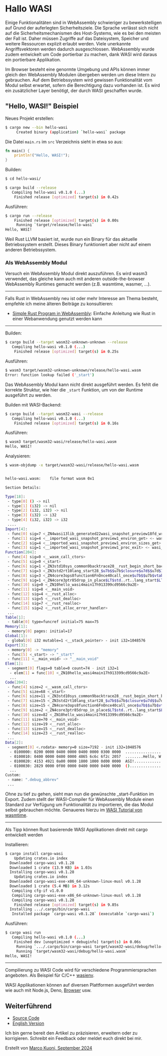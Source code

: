 # Hallo WASI
Einige Funktionalitäten sind in WebAssembly schwieriger zu bewerkstelligen auf Grund der auferlegten Sicherheitsziele. Die Sprache verlässt sich nicht auf die Sicherheitsmechanismen des Host-Systems, wie es bei den meisten der Fall ist. Daher müssen Zugriffe auf das Dateisystem, Speicher und weitere Ressourcen explizit erlaubt werden. Viele unerkannte Angriffsvektoren werden dadurch ausgeschlossen.
WebAssembly wurde zudem entwickelt um Code portierbar zu machen, dank WASI wird daraus ein portierbare Applikation.

Im Browser besteht eine genormte Umgebung und APIs können immer gleich den WebAssembly Modulen übergeben werden um diese Intern zu gebrauchen. Auf dem Betriebssystem wird gewissen Funktionalität vom Modul selbst erwartet, sofern die Berechtigung dazu vorhanden ist. Es wird ein zusätzlicher Layer benötigt, der durch WASI geschaffen wurde.

##  "Hello, WASI!" Beispiel
Neues Projekt erstellen:

```bash
$ cargo new --bin hello-wasi
     Created binary (application) `hello-wasi` package
```

Die Datei `main.rs` im `src` Verzeichnis sieht in etwa so aus:

```rust
fn main() {
    println!("Hello, WASI!");
}
```

Builden:

```bash
$ cd hello-wasi/

$ cargo build --release
   Compiling hello-wasi v0.1.0 (...)
    Finished release [optimized] target(s) in 0.42s
```

Ausführen:

```bash
$ cargo run --release
    Finished release [optimized] target(s) in 0.00s
     Running `target/release/hello-wasi`
Hello, WASI!
```

Weil Rust LLVM basiert ist, wurde nun ein Binary für das aktuelle Betriebssystem erstellt. Dieses Binary funktioniert aber nicht auf einem anderen Betriebssystem.

### Als WebAssembly Modul
Versuch ein WebAssembly Modul direkt auszuführen. Es wird wasm3 verwendet, das gleiche kann auch mit anderen outside-the-browser WebAssembly Runtimes gemacht werden (z.B. wasmtime, wasmer, ...).

---

Falls Rust in WebAssembly neu ist oder mehr Interesse am Thema besteht, empfehle ich meine älteren Beiträge zu konsultieren:
* [Simple Rust Program in WebAssembly](https://medium.com/webassembly/simple-rust-program-in-webassembly-8561efd81b9f): Einfache Anleitung wie Rust in einer Webanwendung genutzt werden kann

---

Builden:

```bash
$ cargo build --target wasm32-unknown-unknown --release
   Compiling hello-wasi v0.1.0 (...)
    Finished release [optimized] target(s) in 0.25s
```

Ausführen:

```bash
$ wasm3 target/wasm32-unknown-unknown/release/hello-wasi.wasm
Error: function lookup failed ('_start')
```

Das WebAssembly Modul kann nicht direkt ausgeführt werden. Es fehlt die korrekte Struktur, wie hier die `_start` Funktion, um von der Runtime ausgeführt zu werden.

Builden mit WASI-Backend:

```bash
$ cargo build --target wasm32-wasi --release
   Compiling hello-wasi v0.1.0 (...)
    Finished release [optimized] target(s) in 0.16s
```

Ausführen:

```bash
$ wasm3 target/wasm32-wasi/release/hello-wasi.wasm
Hello, WASI!
```

Analysieren:

```bash
$ wasm-objdump -x target/wasm32-wasi/release/hello-wasi.wasm


hello-wasi.wasm:	file format wasm 0x1

Section Details:

Type[18]:
 - type[0] () -> nil
 - type[1] (i32) -> nil
 - type[2] (i32, i32) -> nil
 - type[3] (i32) -> i32
 - type[4] (i32, i32) -> i32
 ....
Import[4]:
 - func[0] sig=7 <_ZN4wasi13lib_generated22wasi_snapshot_preview18fd_write17haeb8e9d471da6707E> <- wasi_snapshot_preview1.fd_write
 - func[1] sig=4 <__imported_wasi_snapshot_preview1_environ_get> <- wasi_snapshot_preview1.environ_get
 - func[2] sig=4 <__imported_wasi_snapshot_preview1_environ_sizes_get> <- wasi_snapshot_preview1.environ_sizes_get
 - func[3] sig=1 <__imported_wasi_snapshot_preview1_proc_exit> <- wasi_snapshot_preview1.proc_exit
Function[204]:
 - func[4] sig=0 <__wasm_call_ctors>
 - func[5] sig=0 <_start>
 - func[6] sig=1 <_ZN3std10sys_common9backtrace28__rust_begin_short_backtrace17h90275821610c977eE>
 - func[7] sig=3 <_ZN3std2rt10lang_start28_$u7b$$u7b$closure$u7d$$u7d$17h077ef646d308a78dE>
 - func[8] sig=3 <_ZN4core3ops8function6FnOnce40call_once$u7b$$u7b$vtable.shim$u7d$$u7d$17h7be2897f107f95f6E>
 - func[9] sig=1 <_ZN4core3ptr85drop_in_place$LT$std..rt..lang_start$LT$$LP$$RP$$GT$..$u7b$$u7b$closure$u7d$$u7d$$GT$17hd02ca6a3ba2a3b9bE>
 - func[10] sig=0 <_ZN10hello_wasi4main17h913399cd9566c9a2E>
 - func[11] sig=8 <__main_void>
 - func[12] sig=4 <__rust_alloc>
 - func[13] sig=5 <__rust_dealloc>
 - func[14] sig=7 <__rust_realloc>
 - func[15] sig=2 <__rust_alloc_error_handler>
 ...
Table[1]:
 - table[0] type=funcref initial=75 max=75
Memory[1]:
 - memory[0] pages: initial=17
Global[1]:
 - global[0] i32 mutable=1 <__stack_pointer> - init i32=1048576
Export[3]:
 - memory[0] -> "memory"
 - func[5] <_start> -> "_start"
 - func[11] <__main_void> -> "__main_void"
Elem[1]:
 - segment[0] flags=0 table=0 count=74 - init i32=1
  - elem[1] = func[10] <_ZN10hello_wasi4main17h913399cd9566c9a2E>
  ...
Code[204]:
 - func[4] size=2 <__wasm_call_ctors>
 - func[5] size=68 <_start>
 - func[6] size=11 <_ZN3std10sys_common9backtrace28__rust_begin_short_backtrace17h90275821610c977eE>
 - func[7] size=15 <_ZN3std2rt10lang_start28_$u7b$$u7b$closure$u7d$$u7d$17h077ef646d308a78dE>
 - func[8] size=15 <_ZN4core3ops8function6FnOnce40call_once$u7b$$u7b$vtable.shim$u7d$$u7d$17h7be2897f107f95f6E>
 - func[9] size=2 <_ZN4core3ptr85drop_in_place$LT$std..rt..lang_start$LT$$LP$$RP$$GT$..$u7b$$u7b$closure$u7d$$u7d$$GT$17hd02ca6a3ba2a3b9bE>
 - func[10] size=82 <_ZN10hello_wasi4main17h913399cd9566c9a2E>
 - func[11] size=70 <__main_void>
 - func[12] size=19 <__rust_alloc>
 - func[13] size=15 <__rust_dealloc>
 - func[14] size=23 <__rust_realloc>
 ...
Data[2]:
 - segment[0] <.rodata> memory=0 size=7192 - init i32=1048576
  - 0100000: 0200 0000 0400 0000 0400 0000 0300 0000  ................
  - 0100010: 0400 0000 0400 0000 4865 6c6c 6f2c 2057  ........Hello, W
  - 0100020: 4153 4921 0a00 0000 1800 1000 0d00 0000  ASI!............
  - 0100030: 2829 0000 0f00 0000 0400 0000 0400 0000  ()..............
  ...
Custom:
 - name: ".debug_abbrev"
 ...

```

Ohne zu tief zu gehen, sieht man nun die gewünschte _start-Funktion im Export. Zudem stellt der WASI-Compiler für WebAssembly Module einen Standard zur Verfügung um Funktionalität zu importieren, die das Modul selbst gebrauchen möchte. Genaueres hierzu im [WASI Tutorial von wasmtime](https://github.com/bytecodealliance/wasmtime/blob/main/docs/WASI-tutorial.md#web-assembly-text-example).

---

Als Tipp können Rust basierende WASI Applikationen direkt mit cargo entwickelt werden

Installieren:

```bash
$ cargo install cargo-wasi
    Updating crates.io index
  Downloaded cargo-wasi v0.1.28
  Downloaded 1 crate (13.9 KB) in 1.03s
  Installing cargo-wasi v0.1.28
    Updating crates.io index
  Downloaded cargo-wasi-exe-x86_64-unknown-linux-musl v0.1.28
  Downloaded 1 crate (5.4 MB) in 3.12s
   Compiling cfg-if v1.0.0
   Compiling cargo-wasi-exe-x86_64-unknown-linux-musl v0.1.28
   Compiling cargo-wasi v0.1.28
    Finished release [optimized] target(s) in 9.85s
  Installing .../.cargo/bin/cargo-wasi
   Installed package `cargo-wasi v0.1.28` (executable `cargo-wasi`)
```

Ausführen:

```bash
$ cargo wasi run
   Compiling hello-wasi v0.1.0 (...)
    Finished dev [unoptimized + debuginfo] target(s) in 0.06s
     Running `.../.cargo/bin/cargo-wasi target/wasm32-wasi/debug/hello-wasi.wasm`
     Running `target/wasm32-wasi/debug/hello-wasi.wasm`
Hello, WASI!
```

---

Compilierung zu WASI Code wird für verschiedene Programmiersprachen angeboten. Als Beispiel für C/C++ [wasienv](https://github.com/wasienv/wasienv).

WASI Applikationen können auf diversen Plattformen ausgeführt werden wie auch mit Node.js, Deno, [Browser](https://dev.to/ndesmic/building-a-minimal-wasi-polyfill-for-browsers-4nel) usw.

## Weiterführend
* [Source Code](https://github.com/marcokuoni/public_doc/tree/main/essays/14_hello_wasi)
* [English Version](https://github.com/marcokuoni/public_doc/tree/main/essays/14_hello_wasi/README.md)

Ich bin gerne bereit den Artikel zu präzisieren, erweitern oder zu korrigieren. Schreibt ein Feedback oder meldet euch direkt bei mir.

Erstellt von [Marco Kuoni, September 2024](https://marcokuoni.ch)
